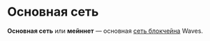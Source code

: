 # Основная сеть

**Основная сеть** или **мейннет** — основная [сеть блокчейна](/ru/blockchain/blockchain-network) Waves.
